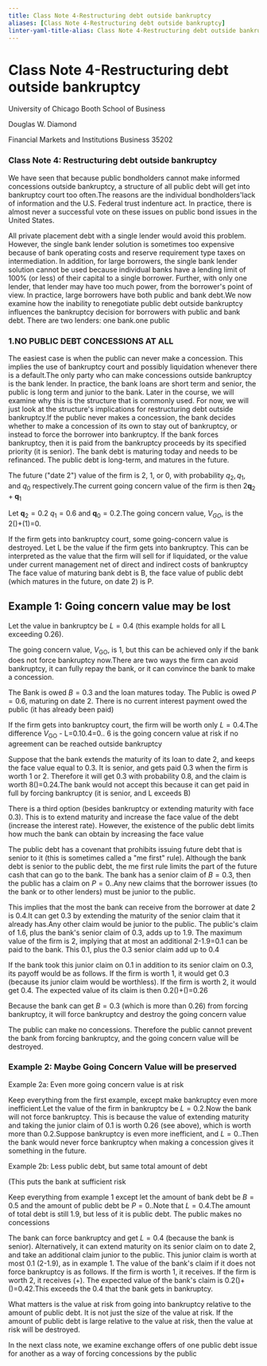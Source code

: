 ```yaml
---
title: Class Note 4-Restructuring debt outside bankruptcy
aliases: [Class Note 4-Restructuring debt outside bankruptcy]
linter-yaml-title-alias: Class Note 4-Restructuring debt outside bankruptcy
---
```


# Class Note 4-Restructuring debt outside bankruptcy

University of Chicago Booth School of Business

Douglas W. Diamond

Financial Markets and Institutions Business 35202

### Class Note 4: Restructuring debt outside bankruptcy

We have seen that because public bondholders cannot make informed concessions outside bankruptcy,  a structure of all public debt will get into bankruptcy court too often.The reasons are the individual bondholders'lack of information and the U.S. Federal trust indenture act. In practice,  there is almost never a successful vote on these issues on public bond issues in the United States.

All private placement debt with a single lender would avoid this problem. However,  the single bank lender solution is sometimes too expensive because of bank operating costs and reserve requirement type taxes on intermediation. In addition,  for large borrowers,  the single bank lender solution cannot be used because individual banks have a lending limit of $100\%$ (or less) of their capital to a single borrower. Further,  with only one lender,  that lender may have too much power,  from the borrower's point of view. In practice,  large borrowers have both public and bank debt.We now examine how the inability to renegotiate public debt outside bankruptcy influences the bankruptcy decision for borrowers with public and bank debt. There are two lenders: one bank.one public

### 1.NO PUBLIC DEBT CONCESSIONS AT ALL

The easiest case is when the public can never make a concession. This implies the use of bankruptcy court and possibly liquidation whenever there is a default.The only party who can make concessions outside bankruptcy is the bank lender. In practice,  the bank loans are short term and senior,  the public is long term and junior to the bank. Later in the course,  we will examine why this is the structure that is commonly used. For now,  we will just look at the structure's implications for restructuring debt outside bankruptcy.If the public never makes a concession,  the bank decides whether to make a concession of its own to stay out of bankruptcy,  or instead to force the borrower into bankruptcy. If the bank forces bankruptcy,  then it is paid from the bankruptcy proceeds by its specified priority (it is senior). The bank debt is maturing today and needs to be refinanced. The public debt is long-term,  and matures in the future.

The future ("date 2") value of the firm is 2,  1,  or 0,  with probability $q_2,    q_1$,  and $q_0$ respectively.The current going concern value of the firm is then $2\mathbf{q}_{2}+\mathbf{q}_{1}$

Let $\mathbf{q}_{2}=0.2$ $q_{1}=0.6$ and $\mathbf{q}_{0}=0.2$.The going concern value,  $V_{GO}$,  is the 2()+(1)=0.

If the firm gets into bankruptcy court,  some going-concern value is destroyed. Let L be the value if the firm gets into bankruptcy. This can be interpreted as the value that the firm will sell for if liquidated,  or the value under current management net of direct and indirect costs of bankruptcy The face value of maturing bank debt is B,  the face value of public debt (which matures in the future,  on date 2) is P.

## Example 1: Going concern value may be lost

Let the value in bankruptcy be $L=0.4$ (this example holds for all L exceeding 0.26).

The going concern value,  $V_{\mathrm{GO}}$,  is 1,  but this can be achieved only if the bank does not force bankruptcy now.There are two ways the firm can avoid bankruptcy,  it can fully repay the bank,  or it can convince the bank to make a concession.

The Bank is owed $B=0.3$ and the loan matures today. The Public is owed $P=0.6$,  maturing on date 2. There is no current interest payment owed the public (it has already been paid)

If the firm gets into bankruptcy court,  the firm will be worth only $L=0.4$.The difference $V_{\mathrm{GO}}$ - L=0.10.4=0.. 6 is the going concern value at risk if no agreement can be reached outside bankruptcy

Suppose that the bank extends the maturity of its loan to date 2,  and keeps the face value equal to 0.3. It is senior,  and gets paid 0.3 when the firm is worth 1 or 2. Therefore it will get 0.3 with probability 0.8,  and the claim is worth 8()=0.24.The bank would not accept this because it can get paid in full by forcing bankruptcy (it is senior,  and L exceeds B)

There is a third option (besides bankruptcy or extending maturity with face 0.3). This is to extend maturity and increase the face value of the debt (increase the interest rate). However,  the existence of the public debt limits how much the bank can obtain by increasing the face value

The public debt has a covenant that prohibits issuing future debt that is senior to it (this is sometimes called a "me first" rule). Although the bank debt is senior to the public debt,  the me first rule limits the part of the future cash that can go to the bank. The bank has a senior claim of $B=0.3$,  then the public has a claim on $P=0.$.Any new claims that the borrower issues (to the bank or to other lenders) must be junior to the public.

This implies that the most the bank can receive from the borrower at date 2 is 0.4.It can get 0.3 by extending the maturity of the senior claim that it already has.Any other claim would be junior to the public. The public's claim of 1.6,  plus the bank's senior claim of 0.3,  adds up to 1.9. The maximum value of the firm is 2,  implying that at most an additional 2-1.9=0.1 can be paid to the bank. This 0.1,  plus the 0.3 senior claim add up to 0.4

If the bank took this junior claim on 0.1 in addition to its senior claim on 0.3,  its payoff would be as follows. If the firm is worth 1,  it would get 0.3 (because its junior claim would be worthless). If the firm is worth 2,  it would get 0.4. The expected value of its claim is then 0.2()+()=0.26

Because the bank can get $B=0.3$ (which is more than 0.26) from forcing bankruptcy,  it will force bankruptcy and destroy the going concern value

The public can make no concessions. Therefore the public cannot prevent the bank from forcing bankruptcy,  and the going concern value will be destroyed.

### Example 2: Maybe Going Concern Value will be preserved

Example 2a: Even more going concern value is at risk

Keep everything from the first example,  except make bankruptcy even more inefficient.Let the value of the firm in bankruptcy be $L=0.2$.Now the bank will not force bankruptcy. This is because the value of extending maturity and taking the junior claim of 0.1 is worth 0.26 (see above),  which is worth more than 0.2.Suppose bankruptcy is even more inefficient,  and $L=0.$.Then the bank would never force bankruptcy when making a concession gives it something in the future.

Example 2b: Less public debt,  but same total amount of debt

(This puts the bank at sufficient risk

Keep everything from example 1 except let the amount of bank debt be $B=0.5$ and the amount of public debt be $P=0.$.Note that $L=0.4$.The amount of total debt is still 1.9,  but less of it is public debt. The public makes no concessions

The bank can force bankruptcy and get $L=0.4$ (because the bank is senior). Alternatively,  it can extend maturity on its senior claim on to date 2,  and take an additional claim junior to the public. This junior claim is worth at most 0.1 (2-1.9),  as in example 1. The value of the bank's claim if it does not force bankruptcy is as follows. If the firm is worth 1,  it receives. If the firm is worth 2,  it receives (+). The expected value of the bank's claim is 0.2()+()=0.42.This exceeds the 0.4 that the bank gets in bankruptcy.

What matters is the value at risk from going into bankruptcy relative to the amount of public debt. It is not just the size of the value at risk. If the amount of public debt is large relative to the value at risk,  then the value at risk will be destroyed.

In the next class note,  we examine exchange offers of one public debt issue for another as a way of forcing concessions by the public